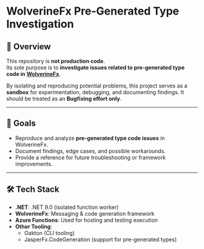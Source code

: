 # WolverineFx Pre-Generated Type Investigation

## 📌 Overview
This repository is **not production code**.  
Its sole purpose is to **investigate issues related to pre-generated type code in [WolverineFx](https://wolverinefx.net/)**.  

By isolating and reproducing potential problems, this project serves as a **sandbox** for experimentation, debugging, and documenting findings. It should be treated as an **Bugfixing effort only**.

---

## 🎯 Goals
- Reproduce and analyze **pre-generated type code issues** in WolverineFx.
- Document findings, edge cases, and possible workarounds.
- Provide a reference for future troubleshooting or framework improvements.

---

## 🛠️ Tech Stack
- **.NET**: .NET 9.0 (isolated function worker)
- **WolverineFx**: Messaging & code generation framework
- **Azure Functions**: Used for hosting and testing execution
- **Other Tooling**:  
  - Oakton (CLI tooling)  
  - JasperFx.CodeGeneration (support for pre-generated types)
